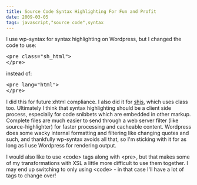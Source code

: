 ```yaml
---
title: Source Code Syntax Highlighting For Fun and Profit
date: 2009-03-05
tags: javascript,"source code",syntax
---
```

I use wp-syntax for syntax highlighting on Wordpress, but I changed the code to use:

<pre class="sh_html">
&lt;pre class="sh_html">
&lt;/pre>
</pre>

instead of:

<pre class="sh_html">
&lt;pre lang="html">
&lt;/pre>
</pre>

I did this for future xhtml compliance. I also did it for <a href="http://shjs.sourceforge.net/doc/documentation.html" rel="nofollow">shjs</a>, which uses class too. Ultimately I think that syntax highlighting should be a client side process, especially for code snibbets which are embedded in other markup. Complete files are much easier to send through a web server filter (like source-highlighter) for faster processing and cacheable content. Wordpress does some wacky internal formatting and filtering like changing quotes and such, and thankfully wp-syntax avoids all that, so I'm sticking with it for as long as I use Wordpress for rendering output.

I would also like to use &lt;code&gt; tags along with &lt;pre&gt;, but that makes some of my transformations with XSL a little more difficult to use them together. I may end up switching to only using &lt;code&gt; - in that case I'll have a lot of tags to change over!

